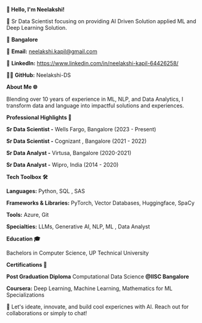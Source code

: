 
**👋 Hello, I'm Neelakshi!**



🚀 Sr Data Scientist focusing on providing AI Driven Solution applied ML and Deep Learning Solution. 




📍 **Bangalore**

📧 **Email:** neelakshi.kapil@gmail.com

🔗 **LinkedIn:** https://www.linkedin.com/in/neelakshi-kapil-64426258/

👨‍💻 **GitHub:** Neelakshi-DS




**About Me 🌐**

Blending over 10 years of experience in ML, NLP, and Data Analytics, I transform data and language into impactful solutions and experiences.





**Professional Highlights 🌟**

**Sr Data Scientist  -** Wells Fargo, Bangalore (2023 - Present)

**Sr Data Scientist -** Cognizant , Bangalore (2021 - 2022)

**Sr Data Analyst -** Virtusa, Bangalore (2020-2021)

**Sr Data Analyst -** Wipro, India (2014 - 2020)





**Tech Toolbox 🛠️**

**Languages:** Python, SQL , SAS

**Frameworks & Libraries:** PyTorch, Vector Databases, Huggingface, SpaCy

**Tools:** Azure, Git

**Specialties:** LLMs, Generative AI, NLP, ML , Data Analyst





**Education 🎓**

Bachelors in Computer Science, UP Technical University




**Certifications 📜**

**Post Graduation Diploma** Computational Data Science **@IISC Bangalore**

**Coursera:** Deep Learning, Machine Learning, Mathematics for ML Specializations



🔗 Let's ideate, innovate, and build cool expericnes with AI. Reach out for collaborations or simply to chat!

